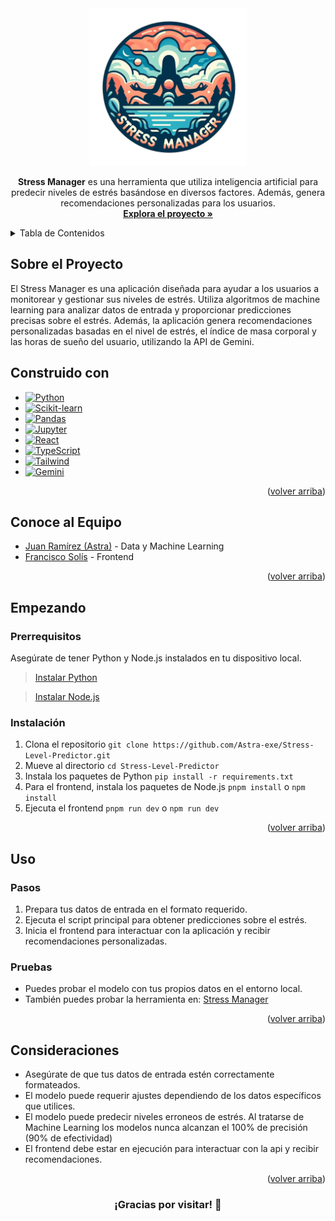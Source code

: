 <div align="center" id="readme-top">
  <img src="./Frontend/src/assets/logo_stress.webp" alt="Logo" width="50%">

  <p align="center">
    <b>Stress Manager</b> es una herramienta que utiliza inteligencia artificial para predecir niveles de estrés basándose en diversos factores. Además, genera recomendaciones personalizadas para los usuarios.
    <br />
    <a href="https://github.com/Astra-exe/Stress-Level-Predictor"><strong>Explora el proyecto »</strong></a>
  </p>
</div>

<!-- TABLE OF CONTENTS -->
<details>
  <summary>Tabla de Contenidos</summary>
  <ol>
    <li><a href="#sobre-el-proyecto">Sobre el Proyecto</a></li>
    <li><a href="#construido-con">Construido con</a></li>
    <li><a href="#conoce-al-equipo">Conoce al Equipo</a></li>
    <li>
      <a href="#empezando">Empezando</a>
      <ul>
        <li><a href="#prerrequisitos">Prerrequisitos</a></li>
        <li><a href="#instalación">Instalación</a></li>
      </ul>
    </li>
    <li><a href="#uso">Uso</a>
      <ul>
        <li><a href="#pasos">Pasos</a></li>
        <li><a href="#pruebas">Pruebas</a></li>
      </ul>
    </li>
    <li><a href="#consideraciones">Consideraciones</a></li>
  </ol>
</details>

## Sobre el Proyecto
El Stress Manager es una aplicación diseñada para ayudar a los usuarios a monitorear y gestionar sus niveles de estrés. Utiliza algoritmos de machine learning para analizar datos de entrada y proporcionar predicciones precisas sobre el estrés. Además, la aplicación genera recomendaciones personalizadas basadas en el nivel de estrés, el índice de masa corporal y las horas de sueño del usuario, utilizando la API de Gemini.
## Construido con
* [![Python][Python.js]][Python-url]
* [![Scikit-learn][Scikit-learn.js]][Scikit-learn-url]
* [![Pandas][Pandas.js]][Pandas-url]
* [![Jupyter][Jupyter.js]][Jupyter-url]
* [![React][React.js]][React-url]
* [![TypeScript][TypeScript.js]][TypeScript-url]
* [![Tailwind][Tailwind.js]][Tailwind-url]
* [![Gemini][Gemini.js]][Gemini-url]

<p align="right">(<a href="#readme-top">volver arriba</a>)</p>

## Conoce al Equipo
- [Juan Ramírez (Astra)](https://github.com/Astra-exe) - Data y Machine Learning
- [Francisco Solís](https://github.com/francisco-solis99) - Frontend

<p align="right">(<a href="#readme-top">volver arriba</a>)</p>

## Empezando
### Prerrequisitos
Asegúrate de tener Python y Node.js instalados en tu dispositivo local.
> [Instalar Python](https://www.python.org/downloads/)


> [Instalar Node.js](https://nodejs.org/)

### Instalación
1. Clona el repositorio `git clone https://github.com/Astra-exe/Stress-Level-Predictor.git`
2. Mueve al directorio `cd Stress-Level-Predictor`
3. Instala los paquetes de Python `pip install -r requirements.txt`
4. Para el frontend, instala los paquetes de Node.js `pnpm install` o `npm install`
5. Ejecuta el frontend `pnpm run dev` o `npm run dev`

<p align="right">(<a href="#readme-top">volver arriba</a>)</p>

## Uso
### Pasos
1. Prepara tus datos de entrada en el formato requerido.
2. Ejecuta el script principal para obtener predicciones sobre el estrés.
3. Inicia el frontend para interactuar con la aplicación y recibir recomendaciones personalizadas.

### Pruebas
* Puedes probar el modelo con tus propios datos en el entorno local.
* También puedes probar la herramienta en: <a href="https://stress-predictor-blond.vercel.app/">Stress Manager</a>

<p align="right">(<a href="#readme-top">volver arriba</a>)</p>

## Consideraciones
- Asegúrate de que tus datos de entrada estén correctamente formateados.
- El modelo puede requerir ajustes dependiendo de los datos específicos que utilices.
- El modelo puede predecir niveles erroneos de estrés. Al tratarse de Machine Learning los modelos nunca alcanzan el 100% de precisión (90% de efectividad)
- El frontend debe estar en ejecución para interactuar con la api y recibir recomendaciones.

<p align="right">(<a href="#readme-top">volver arriba</a>)</p>

<div align="center">
  <h3 align="center">¡Gracias por visitar! 🧠</h3>
</div>

[Python.js]: https://img.shields.io/badge/Python-3776AB?style=for-the-badge&logo=python&logoColor=white
[Python-url]: https://www.python.org/
[Scikit-learn.js]: https://img.shields.io/badge/scikit--learn-F7931E?style=for-the-badge&logo=scikit-learn&logoColor=white
[Scikit-learn-url]: https://scikit-learn.org/
[Pandas.js]: https://img.shields.io/badge/Pandas-150458?style=for-the-badge&logo=pandas&logoColor=white
[Pandas-url]: https://pandas.pydata.org/
[Jupyter.js]: https://img.shields.io/badge/Jupyter-F37626?style=for-the-badge&logo=jupyter&logoColor=white
[Jupyter-url]: https://jupyter.org/
[React.js]: https://img.shields.io/badge/React-20232A?style=for-the-badge&logo=react&logoColor=61DAFB
[React-url]: https://reactjs.org/
[TypeScript.js]: https://img.shields.io/badge/TypeScript-3178C6?style=for-the-badge&logo=typescript&logoColor=white
[TypeScript-url]: https://www.typescriptlang.org/
[Tailwind.js]: https://img.shields.io/badge/Tailwind_CSS-38B2AC?style=for-the-badge&logo=tailwind-css&logoColor=white
[Tailwind-url]: https://tailwindcss.com/
[Gemini.js]: https://img.shields.io/badge/Gemini-API-blue?style=for-the-badge&logo=api&logoColor=white
[Gemini-url]: https://ai.google.dev/gemini-api/docs
